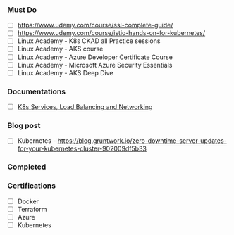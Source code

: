 ### Must Do

- [ ] https://www.udemy.com/course/ssl-complete-guide/
- [ ] https://www.udemy.com/course/istio-hands-on-for-kubernetes/
- [ ] Linux Academy - K8s CKAD all Practice sessions
- [ ] Linux Academy - AKS course
- [ ] Linux Academy - Azure Developer Certificate Course
- [ ] Linux Academy - Microsoft Azure Security Essentials
- [ ] Linux Academy - AKS Deep Dive

### Documentations

- [ ] [K8s Services, Load Balancing and Networking](https://kubernetes.io/docs/concepts/services-networking/)

### Blog post

- [ ] Kubernetes - https://blog.gruntwork.io/zero-downtime-server-updates-for-your-kubernetes-cluster-902009df5b33

### Completed

### Certifications

- [ ] Docker
- [ ] Terraform
- [ ] Azure
- [ ] Kubernetes
